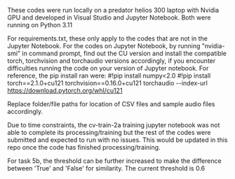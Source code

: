 These codes were run locally on a predator helios 300 laptop with Nvidia GPU and developed in Visual Studio and Jupyter Notebook. Both were running on Python 3.11 

For requirements.txt, these only apply to the codes that are not in the Jupyter Notebook. 
For the codes on Jupyter Notebook, by running "nvidia-smi" in command prompt, find out the CU version and install the compatible torch, torchvision and torchaudio versions accordingly, if you encounter difficulties running the code on your version of Jupyter notebook. For reference, the pip install ran were: 
#!pip install numpy<2.0
#!pip install torch==2.1.0+cu121 torchvision==0.16.0+cu121 torchaudio --index-url https://download.pytorch.org/whl/cu121

Replace folder/file paths for location of CSV files and sample audio files accordingly. 

Due to time constraints, the cv-train-2a training jupyter notebook was not able to complete its processing/training but the rest of the codes were submitted and expected to run with no issues. This would be updated in this repo once the code has finished processing/training. 

For task 5b, the threshold can be further increased to make the difference between 'True' and 'False' for similarity. 
The current threshold is 0.6 
